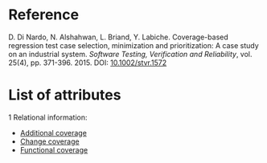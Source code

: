 # Reference

D. Di Nardo, N. Alshahwan, L. Briand, Y. Labiche. Coverage-based regression test case selection, minimization and prioritization: A case study on an industrial system. *Software Testing, Verification and Reliability*, vol. 25(4), pp. 371-396. 2015. DOI: [10.1002/stvr.1572](https://www.doi.org/10.1002/stvr.1572)

# List of attributes

1 Relational information:
* [Additional coverage](../../attributes/relational/test-case/coverage/additional-coverage.md)
* [Change coverage](../../attributes/relational/test-case/coverage/change-coverage.md)
* [Functional coverage](../../attributes/relational/test-case/coverage/functional-coverage.md)